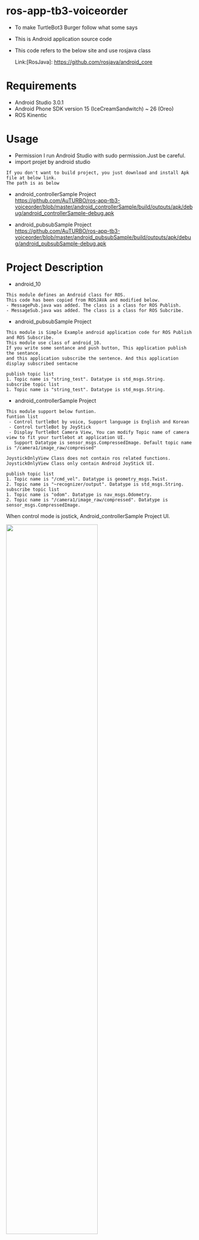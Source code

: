 # ros-app-tb3-voiceorder
* To make TurtleBot3 Burger follow what some says
* This is Android application source code 
* This code refers to the below site and use rosjava class 

  Link:[RosJava]: https://github.com/rosjava/android_core

# Requirements

* Android Studio 3.0.1
* Android Phone SDK version 15 (IceCreamSandwitch)  ~ 26 (Oreo)
* ROS Kinentic

# Usage

 * Permission
I run Android Studio with sudo permission.Just be careful.
 * import projet by android studio 
```
If you don't want to build project, you just download and install Apk file at below link. 
The path is as below
```
 * android_controllerSample Project<br />
    https://github.com/AuTURBO/ros-app-tb3-voiceorder/blob/master/android_controllerSample/build/outputs/apk/debug/android_controllerSample-debug.apk

 * android_pubsubSample Project<br />
  https://github.com/AuTURBO/ros-app-tb3-voiceorder/blob/master/android_pubsubSample/build/outputs/apk/debug/android_pubsubSample-debug.apk


# Project Description

* android_10
``` 
This module defines an Android class for ROS.
This code has been copied from ROSJAVA and modified below. 
- MessagePub.java was added. The class is a class for ROS Publish.
- MessageSub.java was added. The class is a class for ROS Subcribe.
```
* android_pubsubSample Project
```
This module is Simple Example android application code for ROS Publish and ROS Subscribe. 
This module use class of android_10.
If you write some sentance and push button, This application publish the sentance, 
and this application subscribe the sentence. And this application display subscribed sentacne 

publish topic list
1. Topic name is "string_test". Datatype is std_msgs.String.
subscribe topic list 
1. Topic name is "string_test". Datatype is std_msgs.String. 
```
* android_controllerSample Project
```
This module support below funtion. 
funtion list
 - Control turtleBot by voice, Support language is English and Korean
 - Control turtleBot by JoyStick
 - Display TurtleBot Camera View, You can modify Topic name of camera view to fit your turtlebot at application UI.
   Support Datatype is sensor_msgs.CompressedImage. Default topic name is "/camera1/image_raw/compressed"

JoystickOnlyView Class does not contain ros related functions. 
JoystickOnlyView Class only contain Android JoyStick UI.

publish topic list
1. Topic name is "/cmd_vel". Datatype is geometry_msgs.Twist.
2. Topic name is "~recognizer/output". Datatype is std_msgs.String.
subscribe topic list 
1. Topic name is "odom". Datatype is nav_msgs.Odometry.
2. Topic name is "/camera1/image_raw/compressed". Datatype is sensor_msgs.CompressedImage.
```

 When control mode is jostick, Android_controllerSample Project UI.

<img src="/picture/Screenshot_2018-02-04-11-54-11.png" width="70%" height="70%">

 When control mode is voice, Android_controllerSample Project UI.

<img src="/picture/Screenshot_2018-02-04-11-54-22.png" width="70%" height="70%">
[![Video Label](http://img.youtube.com/vi/uLR1RNqJ1Mw/0.jpg)](https://youtu.be/uLR1RNqJ1Mw?t=0s) 

